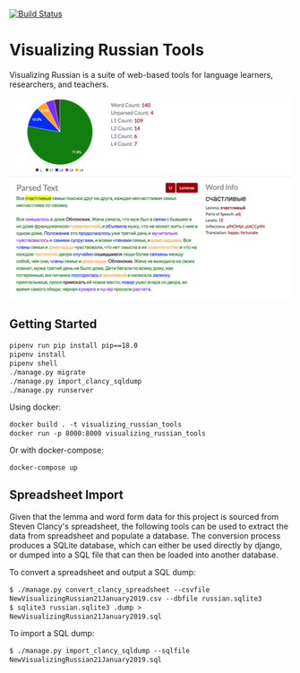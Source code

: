 [![Build Status](https://travis-ci.org/Harvard-ATG/visualizing_russian_tools.svg?branch=master)](https://travis-ci.org/Harvard-ATG/visualizing_russian_tools)

# Visualizing Russian Tools

Visualizing Russian is a suite of web-based tools for language learners, researchers, and teachers. 

![Visible Vocabulary](docs/img/visiblevocabulary.png)

## Getting Started

```
pipenv run pip install pip==18.0
pipenv install
pipenv shell
./manage.py migrate
./manage.py import_clancy_sqldump
./manage.py runserver
```

Using docker:

```
docker build . -t visualizing_russian_tools
docker run -p 8000:8000 visualizing_russian_tools
```

Or with docker-compose:

```
docker-compose up
```

## Spreadsheet Import

Given that the lemma and word form data for this project is sourced from Steven Clancy's spreadsheet, the following tools can be used to extract the data from spreadsheet and populate a database. The conversion process produces a SQLite database, which can either be used directly by django, or dumped into a SQL file that can then be loaded into another database.

To convert a spreadsheet and output a SQL dump:

```
$ ./manage.py convert_clancy_spreadsheet --csvfile NewVisualizingRussian21January2019.csv --dbfile russian.sqlite3
$ sqlite3 russian.sqlite3 .dump > NewVisualizingRussian21January2019.sql
```

To import a SQL dump:

```
$ ./manage.py import_clancy_sqldump --sqlfile NewVisualizingRussian21January2019.sql
